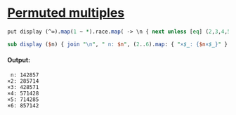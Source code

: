 [1]: https://rosettacode.org/wiki/Permuted_multiples

# [Permuted multiples][1]

```perl
put display (^∞).map(1 ~ *).race.map( -> \n { next unless [eq] (2,3,4,5,6).map: { (n × $_).comb.sort.join }; n } ).first;

sub display ($n) { join "\n", " n: $n", (2..6).map: { "×$_: {$n×$_}" } }
```

#### Output:
```
 n: 142857
×2: 285714
×3: 428571
×4: 571428
×5: 714285
×6: 857142
```
